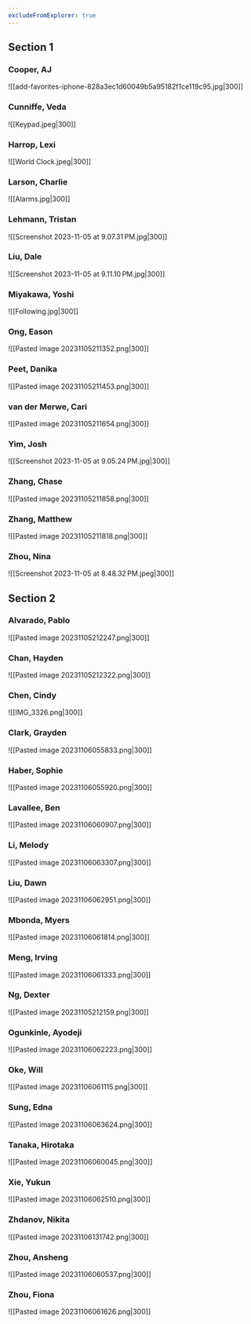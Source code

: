 ```yaml
---
excludeFromExplorer: true
---
```

## Section 1

### Cooper, AJ
![[add-favorites-iphone-828a3ec1d60049b5a95182f1ce119c95.jpg|300]]
### Cunniffe, Veda
![[Keypad.jpeg|300]]
### Harrop, Lexi
![[World Clock.jpeg|300]]
### Larson, Charlie
![[Alarms.jpg|300]]
### Lehmann, Tristan
![[Screenshot 2023-11-05 at 9.07.31 PM.jpg|300]]
### Liu, Dale
![[Screenshot 2023-11-05 at 9.11.10 PM.jpg|300]]
### Miyakawa, Yoshi
![[Following.jpg|300]]
### Ong, Eason
![[Pasted image 20231105211352.png|300]]
### Peet, Danika
![[Pasted image 20231105211453.png|300]]
### van der Merwe, Cari
![[Pasted image 20231105211654.png|300]]
### Yim, Josh
![[Screenshot 2023-11-05 at 9.05.24 PM.jpg|300]]
### Zhang, Chase
![[Pasted image 20231105211858.png|300]]
### Zhang, Matthew
![[Pasted image 20231105211818.png|300]]
### Zhou, Nina
![[Screenshot 2023-11-05 at 8.48.32 PM.jpeg|300]]

## Section 2

### Alvarado, Pablo
![[Pasted image 20231105212247.png|300]]
### Chan, Hayden
![[Pasted image 20231105212322.png|300]]
### Chen, Cindy
![[IMG_3326.png|300]]
### Clark, Grayden
![[Pasted image 20231106055833.png|300]]
### Haber, Sophie
![[Pasted image 20231106055920.png|300]]
### Lavallee, Ben
![[Pasted image 20231106060907.png|300]]
### Li, Melody
![[Pasted image 20231106063307.png|300]]
### Liu, Dawn
![[Pasted image 20231106062951.png|300]]
### Mbonda, Myers
![[Pasted image 20231106061814.png|300]]
### Meng, Irving
![[Pasted image 20231106061333.png|300]]
### Ng, Dexter
![[Pasted image 20231105212159.png|300]]
### Ogunkinle, Ayodeji
![[Pasted image 20231106062223.png|300]]
### Oke, Will
![[Pasted image 20231106061115.png|300]]
### Sung, Edna
![[Pasted image 20231106063624.png|300]]
### Tanaka, Hirotaka
![[Pasted image 20231106060045.png|300]]
### Xie, Yukun
![[Pasted image 20231106062510.png|300]]
### Zhdanov, Nikita
![[Pasted image 20231106131742.png|300]]
### Zhou, Ansheng
![[Pasted image 20231106060537.png|300]]
### Zhou, Fiona
![[Pasted image 20231106061626.png|300]]